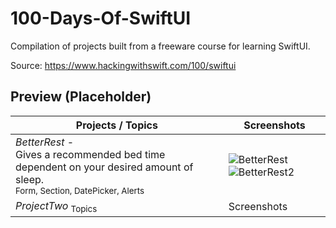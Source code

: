 # 100-Days-Of-SwiftUI
Compilation of projects built from a freeware course for learning SwiftUI.

Source: https://www.hackingwithswift.com/100/swiftui

## Preview (Placeholder)

Projects / Topics                                                                                                                                                            | Screenshots
---                                                                                                                                                                          |---
*BetterRest* - <br/>Gives a recommended bed time dependent on your desired amount of sleep.<br/> <sub> Form, Section, DatePicker, Alerts </sub> | ![BetterRest](https://user-images.githubusercontent.com/81259525/114466582-88aad580-9b9d-11eb-9be2-45fde5617b48.png) ![BetterRest2](https://user-images.githubusercontent.com/81259525/114466584-89dc0280-9b9d-11eb-9914-7feb009a831a.png) |
*ProjectTwo* <sub> Topics </sub> | Screenshots |
